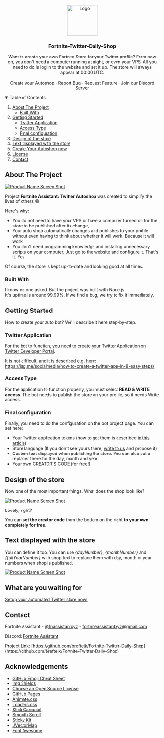<br />
<p align="center">
  <a href="https://github.com/othneildrew/Best-README-Template">
    <img src="https://fortniteassistant.xyz/fassistant-removedbg.png" alt="Logo" width="100" height="100">
  </a>

  <h3 align="center">Fortnite-Twitter-Daily-Shop</h3>

  <p align="center">
    Want to create your own Fortnite Store for your Twitter profile? From now on, you don't need a computer running at night, or even your VPS! All you need to do is log in to the website and set it up.  The store will always appear at 00:00 UTC.
    <br />
    <br />
    <a href="https://fortniteassistant.xyz/autoshop/">Create your Autoshop</a>
    ·
    <a href="https://github.com/breftejk/Fortnite-Twitter-Daily-Shop/issues">Report Bug</a>
    ·
    <a href="https://github.com/breftejk/Fortnite-Twitter-Daily-Shop/issues">Request Feature</a>
    ·
    <a href="https://fortniteassistant.xyz/help">Join our Discord Server</a>
  </p>
</p>



<!-- TABLE OF CONTENTS -->
<details open="open">
  <summary>Table of Contents</summary>
  <ol>
    <li>
      <a href="#about-the-project">About The Project</a>
      <ul>
        <li><a href="#built-with">Built With</a></li>
      </ul>
    </li>
    <li>
      <a href="#getting-started">Getting Started</a>
      <ul>
        <li><a href="#twitter-application">Twitter Application</a></li>
        <li><a href="#access-type">Access Type</a></li>
        <li><a href="#final-configuration">Final configuration</a></li>
      </ul>
    </li>
    <li><a href="#design-of-the-store">Design of the store</a></li>
    <li><a href="#text-displayed-with-the-store">Text displayed with the store</a></li>
    <li><a href="#what-are-you-waiting-for">Create Your Autoshop now</a></li>
    <li><a href="#license">License</a></li>
    <li><a href="#contact">Contact</a></li>
  </ol>
</details>



<!-- ABOUT THE PROJECT -->
## About The Project

[![Product Name Screen Shot][product-screenshot]](https://fortniteassistant.xyz/fnassistantautoshoppage.png)

Project **Fortnite Assistant: Twitter Autoshop** was created to simplify the lives of others :smile:

Here's why:
* You do not need to have your VPS or have a computer turned on for the store to be published after its change,
* Your auto shop automatically changes and publishes to your profile without even having to think about whether it will work. Because it will work.
* You don't need programming knowledge and installing unnecessary scripts on your computer. Just go to the website and configure it. That's it. Yes.

Of course, the store is kept up-to-date and looking good at all times.

### Built With

I know no one asked. But the project was built with Node.js<br>
It's uptime is around 99.99%. If we find a bug, we try to fix it immediately.



<!-- GETTING STARTED -->
## Getting Started

How to create your auto bot? We'll describe it here step-by-step.

### Twitter Application


For the bot to function, you need to create your Twitter Application on [Twitter Developer Portal](https://developer.twitter.com/apps). 

It is not difficult, and it is described e.g. here:<br>
https://iag.me/socialmedia/how-to-create-a-twitter-app-in-8-easy-steps/

### Access Type

For the application to function properly, you must select **READ & WRITE access**. The bot needs to publish the store on your profile, so it needs Write access.

### Final configuration

Finally, you need to do the configuration on the bot project page. You can set here:
* Your Twitter application tokens (how to get them is described [in this article](https://iag.me/socialmedia/how-to-create-a-twitter-app-in-8-easy-steps/))
* Store language (If you don't see yours there, [write to us](https://fortniteassistant.xyz/help) and propose it)
* Custom text displayed when publishing the store. You can also put a replacer there for the day, month and year
* Your own CREATOR'S CODE (for free!)

## Design of the store

Now one of the most important things. What does the shop look like?

[![Product Name Screen Shot][product-screenshot2]](https://fortniteassistant.xyz/Eqhjc6zXUAA5aOS.png)


Lovely, right?

You can **set the creator code** from the bottom on the right **to your own completely for free**.

## Text displayed with the store

You can define it too. You can use *{dayNumber}*, *{monthNumber}* and *{fullYearNumber}* with shop text to replace them with day, month or year numbers when shop is published.

[![Product Name Screen Shot][product-screenshot3]](https://fortniteassistant.xyz/shopimage.png)


## What are you waiting for

[Setup your automated Twitter store now!](https://fortniteassistant.xyz/autoshop)

<!-- CONTACT -->
## Contact

Fortnite Assistant - [@fnassistantxyz](https://twitter.com/fnassistantxyz) - fortniteassistantxyz@gmail.com

Discord: [Fortnite Assistant](https://fortniteassistant.xyz/help)

Project Link: [https://github.com/breftejk/Fortnite-Twitter-Daily-Shop](https://github.com/breftejk/Fortnite-Twitter-Daily-Shop)



<!-- ACKNOWLEDGEMENTS -->
## Acknowledgements
* [GitHub Emoji Cheat Sheet](https://www.webpagefx.com/tools/emoji-cheat-sheet)
* [Img Shields](https://shields.io)
* [Choose an Open Source License](https://choosealicense.com)
* [GitHub Pages](https://pages.github.com)
* [Animate.css](https://daneden.github.io/animate.css)
* [Loaders.css](https://connoratherton.com/loaders)
* [Slick Carousel](https://kenwheeler.github.io/slick)
* [Smooth Scroll](https://github.com/cferdinandi/smooth-scroll)
* [Sticky Kit](http://leafo.net/sticky-kit)
* [JVectorMap](http://jvectormap.com)
* [Font Awesome](https://fontawesome.com)





<!-- MARKDOWN LINKS & IMAGES -->
<!-- https://www.markdownguide.org/basic-syntax/#reference-style-links -->
[contributors-shield]: https://img.shields.io/github/contributors/othneildrew/Best-README-Template.svg?style=for-the-badge
[contributors-url]: https://github.com/breftejk/Fortnite-Twitter-Daily-Shop/graphs/contributors
[forks-shield]: https://img.shields.io/github/forks/othneildrew/Best-README-Template.svg?style=for-the-badge
[forks-url]: https://github.com/othneildrew/Best-README-Template/network/members
[stars-shield]: https://img.shields.io/github/stars/othneildrew/Best-README-Template.svg?style=for-the-badge
[stars-url]: https://github.com/othneildrew/Best-README-Template/stargazers
[issues-shield]: https://img.shields.io/github/issues/othneildrew/Best-README-Template.svg?style=for-the-badge
[issues-url]: https://github.com/othneildrew/Best-README-Template/issues
[license-shield]: https://img.shields.io/github/license/othneildrew/Best-README-Template.svg?style=for-the-badge
[license-url]: https://github.com/othneildrew/Best-README-Template/blob/master/LICENSE.txt
[linkedin-shield]: https://img.shields.io/badge/-LinkedIn-black.svg?style=for-the-badge&logo=linkedin&colorB=555
[linkedin-url]: https://linkedin.com/in/othneildrew
[product-screenshot]: https://fortniteassistant.xyz/fnassistantautoshoppage.png
[product-screenshot2]: https://fortniteassistant.xyz/Eqhjc6zXUAA5aOS.png
[product-screenshot3]: https://fortniteassistant.xyz/shopimage.png
